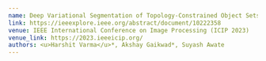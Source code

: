 ```yaml
---
name: Deep Variational Segmentation of Topology-Constrained Object Sets, with Correlated Uncertainty Models, for Robustness to Degradations
link: https://ieeexplore.ieee.org/abstract/document/10222358
venue: IEEE International Conference on Image Processing (ICIP 2023)
venue_link: https://2023.ieeeicip.org/
authors: <u>Harshit Varma</u>*, Akshay Gaikwad*, Suyash Awate
---
```

